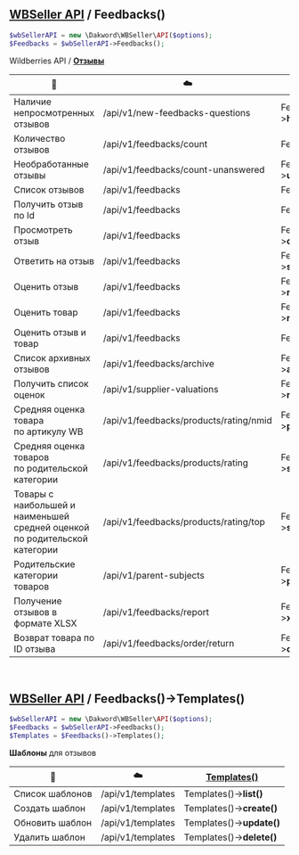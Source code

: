 ## [WBSeller API](/docs/API.md) / Feedbacks()

```php
$wbSellerAPI = new \Dakword\WBSeller\API($options);
$Feedbacks = $wbSellerAPI->Feedbacks();
```

Wildberries API / [**Отзывы**](https://openapi.wb.ru/feedbacks-questions/api/ru/)

| :speech_balloon: | :cloud: | [Feedbacks()](/src/API/Endpoint/Feedbacks.php) |
| ---------------- | ------- | --------------------------------------------- |
| Наличие непросмотренных отзывов  | /api/v1/new-feedbacks-questions    | Feedbacks()->**hasNew()**          |
| Количество отзывов               | /api/v1/feedbacks/count            | Feedbacks()->**count()**           |
| Необработанные отзывы            | /api/v1/feedbacks/count-unanswered | Feedbacks()->**unansweredCount()** |
| Список отзывов                   | /api/v1/feedbacks                  | Feedbacks()->**list()**            |
| Получить отзыв по Id             | /api/v1/feedbacks                  | Feedbacks()->**get()**             |
| Просмотреть отзыв                | /api/v1/feedbacks                  | Feedbacks()->**changeViewed()**    |
| Ответить на отзыв                | /api/v1/feedbacks                  | Feedbacks()->**sendAnswer()**      |
| Оценить отзыв                    | /api/v1/feedbacks                  | Feedbacks()->**rateFeedback()**    |
| Оценить товар                    | /api/v1/feedbacks                  | Feedbacks()->**rateProduct()**    |
| Оценить отзыв и товар            | /api/v1/feedbacks                  | Feedbacks()->**rate()**    |
| Список архивных отзывов          | /api/v1/feedbacks/archive          | Feedbacks()->**archive()**         |
| Получить список оценок           | /api/v1/supplier-valuations        | Feedbacks()->**ratesList()**       |
| Средняя оценка товара<br>по артикулу WB | /api/v1/feedbacks/products/rating/nmid | Feedbacks()->**productRating()** |
| Средняя оценка товаров<br>по родительской категории | /api/v1/feedbacks/products/rating | Feedbacks()->**subjectRating()** |
| Товары с наибольшей и наименьшей<br>средней оценкой по родительской категории | /api/v1/feedbacks/products/rating/top | Feedbacks()->**subjectRatingTop()** |
| Родительские категории товаров   | /api/v1/parent-subjects            | Feedbacks()->**parentSubjects()**  |
| Получение отзывов в формате XLSX | /api/v1/feedbacks/report           | Feedbacks()->**xlsReport()**       |
| Возврат товара по ID отзыва      | /api/v1/feedbacks/order/return     | Feedbacks()->**orderReturn()**     |
<br>

## [WBSeller API](/docs/API.md) / Feedbacks()->Templates()
```php
$wbSellerAPI = new \Dakword\WBSeller\API($options);
$Feedbacks = $wbSellerAPI->Feedbacks();
$Templates = $Feedbacks()->Templates();
```
**Шаблоны** для отзывов

| :speech_balloon: | :cloud: | [Templates()](/src/API/Endpoint/Subpoint/Templates.php) |
| ---------------- | ------- | ------------------------------------------------------ |
| Cписок шаблонов  | /api/v1/templates | Templates()->**list()**   |
| Создать шаблон   | /api/v1/templates | Templates()->**create()** |
| Обновить шаблон  | /api/v1/templates | Templates()->**update()** |
| Удалить шаблон   | /api/v1/templates | Templates()->**delete()** |
